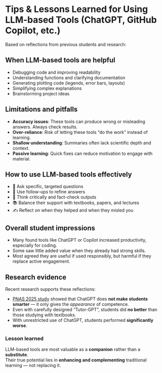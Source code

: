 # Tips & Lessons Learned for Using LLM-based Tools (ChatGPT, GitHub Copilot, etc.)

Based on reflections from previous students and research:

## When LLM-based tools are helpful
- Debugging code and improving readability  
- Understanding functions and clarifying documentation  
- Generating plotting code (legends, error bars, layouts)  
- Simplifying complex explanations  
- Brainstorming project ideas  

## Limitations and pitfalls
- **Accuracy issues**: These tools can produce wrong or misleading answers. Always check results.  
- **Over-reliance**: Risk of letting these tools  “do the work” instead of learning.  
- **Shallow understanding**: Summaries often lack scientific depth and context.  
- **Passive learning**: Quick fixes can reduce motivation to engage with material.  

## How to use LLM-based tools effectively
- 🎯 Ask specific, targeted questions  
- 🔁 Use follow-ups to refine answers  
- 🧠 Think critically and fact-check outputs  
- 📚 Balance their support with textbooks, papers, and lectures  
- ✍️ Reflect on when they helped and when they misled you  

## Overall student impressions
- Many found tools like ChatGPT or Copilot increased productivity, especially for coding.  
- Some saw little added value when they already had strong skills.  
- Most agreed they are useful if used responsibly, but harmful if they replace active engagement.  

## Research evidence
Recent research supports these reflections:  

- [PNAS 2025 study](https://www.pnas.org/doi/10.1073/pnas.2422633122) showed that ChatGPT does **not make students smarter** — it only gives the *appearance* of competence.  
- Even with carefully designed “Tutor-GPT”, students did **no better** than those studying with textbooks.  
- With unrestricted use of ChatGPT, students performed **significantly worse**.  

### Lesson learned
LLM-based tools are most valuable as a **companion** rather than a **substitute**.  
Their true potential lies in **enhancing and complementing** traditional learning — not replacing it.
